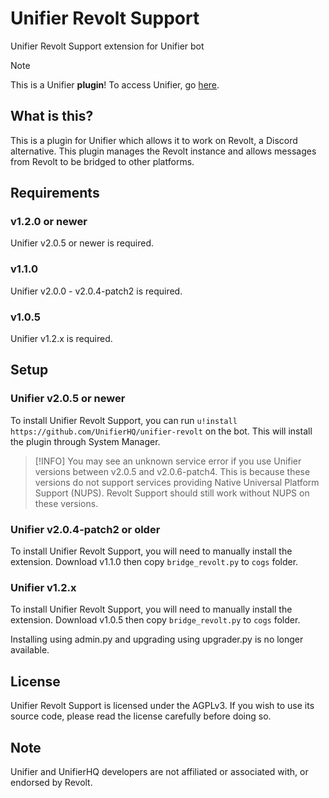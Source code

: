# Unifier Revolt Support
Unifier Revolt Support extension for Unifier bot

> [!NOTE]
> This is a Unifier **plugin**! To access Unifier, go [here](https://github.com/UnifierHQ/unifier).

## What is this?
This is a plugin for Unifier which allows it to work on Revolt, a Discord alternative. This plugin manages the Revolt 
instance and allows messages from Revolt to be bridged to other platforms.

## Requirements
### v1.2.0 or newer
Unifier v2.0.5 or newer is required.

### v1.1.0
Unifier v2.0.0 - v2.0.4-patch2 is required.

### v1.0.5
Unifier v1.2.x is required.

## Setup
### Unifier v2.0.5 or newer
To install Unifier Revolt Support, you can run `u!install https://github.com/UnifierHQ/unifier-revolt` on the bot.
This will install the plugin through System Manager.

> [!INFO]
> You may see an unknown service error if you use Unifier versions between v2.0.5 and v2.0.6-patch4. This is because
> these versions do not support services providing Native Universal Platform Support (NUPS). Revolt Support should
> still work without NUPS on these versions. 

### Unifier v2.0.4-patch2 or older
To install Unifier Revolt Support, you will need to manually install the extension. Download v1.1.0 then copy
`bridge_revolt.py` to `cogs` folder.

### Unifier v1.2.x
To install Unifier Revolt Support, you will need to manually install the extension. Download v1.0.5 then copy
`bridge_revolt.py` to `cogs` folder.

Installing using admin.py and upgrading using upgrader.py is no longer available.

## License
Unifier Revolt Support is licensed under the AGPLv3. If you wish to use its source code, please read the license 
carefully before doing so.

## Note
Unifier and UnifierHQ developers are not affiliated or associated with, or endorsed by Revolt.
